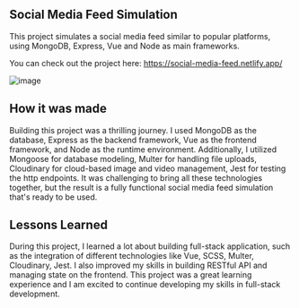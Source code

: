 ## Social Media Feed Simulation

This project simulates a social media feed similar to popular platforms, using MongoDB, Express, Vue and Node as main frameworks. 

You can check out the project here: https://social-media-feed.netlify.app/

![image](https://user-images.githubusercontent.com/63148481/213070971-b4545fd6-9757-4c05-aaa8-18b174eb8f0e.png)

## How it was made

Building this project was a thrilling journey. I used MongoDB as the database, Express as the backend framework, Vue as the frontend framework, and Node as the runtime environment. Additionally, I utilized Mongoose for database modeling, Multer for handling file uploads, Cloudinary for cloud-based image and video management, Jest for testing the http endpoints. It was challenging to bring all these technologies together, but the result is a fully functional social media feed simulation that's ready to be used.

## Lessons Learned

During this project, I learned a lot about building full-stack application, such as the integration of different technologies like Vue, SCSS, Multer, Cloudinary, Jest. I also improved my skills in building RESTful API and managing state on the frontend. This project was a great learning experience and I am excited to continue developing my skills in full-stack development.
